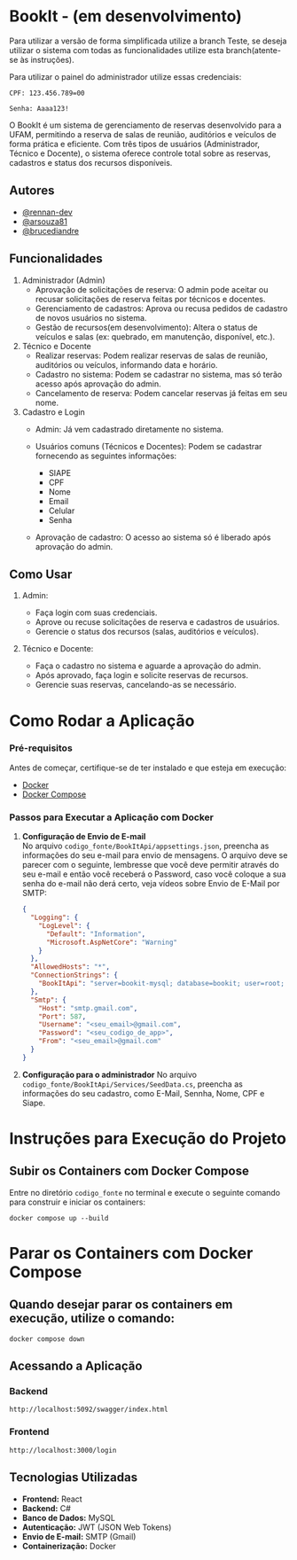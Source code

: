 
# BookIt - (em desenvolvimento)

Para utilizar a versão de forma simplificada utilize a branch Teste, se deseja utilizar o sistema com todas as funcionalidades utilize esta branch(atente-se às instruções).

Para utilizar o painel do administrador utilize essas credenciais:

```CPF: 123.456.789=00```

```Senha: Aaaa123!```


O BookIt é um sistema de gerenciamento de reservas desenvolvido para a UFAM, permitindo a reserva de salas de reunião, auditórios e veículos de forma prática e eficiente. Com três tipos de usuários (Administrador, Técnico e Docente), o sistema oferece controle total sobre as reservas, cadastros e status dos recursos disponíveis.

## Autores

- [@rennan-dev](https://github.com/rennan-dev)
- [@arsouza81](https://github.com/arsouza81)
- [@brucediandre](https://github.com/brucediandre)


## Funcionalidades

1. Administrador (Admin)
    - Aprovação de solicitações de reserva: O admin pode aceitar ou recusar solicitações de reserva feitas por técnicos e docentes.
    - Gerenciamento de cadastros: Aprova ou recusa pedidos de cadastro de novos usuários no sistema.
    - Gestão de recursos(em desenvolvimento): Altera o status de veículos e salas (ex: quebrado, em manutenção, disponível, etc.).
2. Técnico e Docente
    - Realizar reservas: Podem realizar reservas de salas de reunião, auditórios ou veículos, informando data e horário.
    - Cadastro no sistema: Podem se cadastrar no sistema, mas só terão acesso após aprovação do admin.
    - Cancelamento de reserva: Podem cancelar reservas já feitas em seu nome.
3. Cadastro e Login
    - Admin: Já vem cadastrado diretamente no sistema.
    - Usuários comuns (Técnicos e Docentes): Podem se cadastrar fornecendo as seguintes informações:
        - SIAPE
        - CPF 
        - Nome
        - Email
        - Celular
        - Senha

    - Aprovação de cadastro: O acesso ao sistema só é liberado após aprovação do admin.


## Como Usar
1. Admin:
    - Faça login com suas credenciais.
    - Aprove ou recuse solicitações de reserva e cadastros de usuários.
    - Gerencie o status dos recursos (salas, auditórios e veículos).

2. Técnico e Docente:
    - Faça o cadastro no sistema e aguarde a aprovação do admin.
    - Após aprovado, faça login e solicite reservas de recursos.
    - Gerencie suas reservas, cancelando-as se necessário.

# Como Rodar a Aplicação  

### Pré-requisitos  

Antes de começar, certifique-se de ter instalado e que esteja em execução:  
- [Docker](https://www.docker.com/get-started)  
- [Docker Compose](https://docs.docker.com/compose/install/)  

### Passos para Executar a Aplicação com Docker  

1. **Configuração de Envio de E-mail**  
   No arquivo `codigo_fonte/BookItApi/appsettings.json`, preencha as informações do seu e-mail para envio de mensagens. O arquivo deve se parecer com o seguinte, lembresse que você deve permitir através do seu e-mail e então você receberá o Password, caso você coloque a sua senha do e-mail não derá certo, veja vídeos sobre Envio de E-Mail por SMTP:

   ```json
   {
     "Logging": {
       "LogLevel": {
         "Default": "Information",
         "Microsoft.AspNetCore": "Warning"
       }
     },
     "AllowedHosts": "*",
     "ConnectionStrings": {
       "BookItApi": "server=bookit-mysql; database=bookit; user=root; password=root"
     },
     "Smtp": {
       "Host": "smtp.gmail.com",
       "Port": 587,
       "Username": "<seu_email>@gmail.com",
       "Password": "<seu_codigo_de_app>",
       "From": "<seu_email>@gmail.com"
     }
   }

2. **Configuração para o administrador**
     No arquivo `codigo_fonte/BookItApi/Services/SeedData.cs`, preencha as informações do seu cadastro, como E-Mail, Sennha, Nome, CPF e Siape.


# Instruções para Execução do Projeto

## Subir os Containers com Docker Compose

Entre no diretório `codigo_fonte` no terminal e execute o seguinte comando para construir e iniciar os containers:

```
docker compose up --build
```

# Parar os Containers com Docker Compose
## Quando desejar parar os containers em execução, utilize o comando:
```
docker compose down
```

## Acessando a Aplicação
### Backend
```
http://localhost:5092/swagger/index.html
```

### Frontend
```
http://localhost:3000/login
```

## Tecnologias Utilizadas
- **Frontend:** React
- **Backend:** C#
- **Banco de Dados:** MySQL
- **Autenticação:** JWT (JSON Web Tokens)
- **Envio de E-mail:** SMTP (Gmail)
- **Containerização:** Docker
